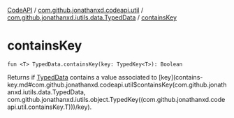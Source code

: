 [CodeAPI](../../index.md) / [com.github.jonathanxd.codeapi.util](../index.md) / [com.github.jonathanxd.iutils.data.TypedData](index.md) / [containsKey](.)

# containsKey

`fun <T> TypedData.containsKey(key: TypedKey<T>): Boolean`

Returns if [TypedData](#) contains a value associated to [key](contains-key.md#com.github.jonathanxd.codeapi.util$containsKey(com.github.jonathanxd.iutils.data.TypedData, com.github.jonathanxd.iutils.object.TypedKey((com.github.jonathanxd.codeapi.util.containsKey.T)))/key).

